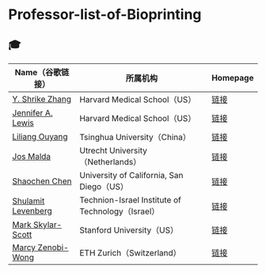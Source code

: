 # Professor-list-of-Bioprinting
## 🎓 

| Name（谷歌链接） | 所属机构 | Homepage |
|--------------|----------|------------|
| [Y. Shrike Zhang](https://scholar.google.com/citations?hl=zh-CN&user=qnEhC_EAAAAJ) | Harvard Medical School（US） | [链接](https://shrikezhang.com/publications/publications) |
| [Jennifer A. Lewis](https://scholar.google.com/citations?hl=en&user=Wdny3bkAAAAJ) | Harvard Medical School（US） | [链接](https://lewisgroup.seas.harvard.edu/publications) |
| [Liliang Ouyang](https://scholar.google.com/citations?user=06FvzQAAAAJ&hl=en) | Tsinghua University（China） | [链接](https://llouyang.com/publications/) |
| [Jos Malda](https://scholar.google.com/citations?hl=en&user=yGM2EnIAAAAJ) | Utrecht University（Netherlands） | [链接](https://www.maldalab.org/research-output) |
| [Shaochen Chen](https://scholar.google.com/citations?hl=zh-CN&user=2bTg5Q0AAAAJ) | University of California, San Diego（US） | [链接](https://schen.ucsd.edu/lab/publications.html) |
| [Shulamit Levenberg](https://scholar.google.com/citations?hl=zh-CN&user=NZiXOl8AAAAJ) | Technion-Israel Institute of Technology（Israel） | [链接](https://levenberg.net.technion.ac.il/) |
| [Mark Skylar-Scott](https://scholar.google.com/citations?user=fp_1WrcAAAAJ&hl=zh-CN) | Stanford University（US） | [链接](NA) |
| [Marcy Zenobi-Wong](https://scholar.google.ch/citations?user=AUKQ2kIAAAAJ&hl=de) | ETH Zurich（Switzerland） | [链接](https://biofabrication.ethz.ch/publications/journal-articles.html) |
